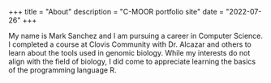 +++
title = "About"
description = "C-MOOR portfolio site"
date = "2022-07-26"
+++

My name is Mark Sanchez and I am pursuing a career in Computer Science. I completed a course at Clovis Community with Dr. Alcazar and others to learn about the tools used in genomic biology. While my interests do not align with the field of biology, I did come to appreciate learning the basics of the programming language R.
